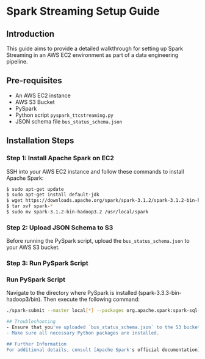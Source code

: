 # Spark Streaming Setup Guide

## Introduction
This guide aims to provide a detailed walkthrough for setting up Spark Streaming in an AWS EC2 environment as part of a data engineering pipeline.

## Pre-requisites
- An AWS EC2 instance
- AWS S3 Bucket
- PySpark
- Python script `pyspark_ttcstreaming.py`
- JSON schema file `bus_status_schema.json`

## Installation Steps

### Step 1: Install Apache Spark on EC2
SSH into your AWS EC2 instance and follow these commands to install Apache Spark:
```bash
$ sudo apt-get update
$ sudo apt-get install default-jdk
$ wget https://downloads.apache.org/spark/spark-3.1.2/spark-3.1.2-bin-hadoop3.2.tgz
$ tar xvf spark-*
$ sudo mv spark-3.1.2-bin-hadoop3.2 /usr/local/spark
```

### Step 2: Upload JSON Schema to S3
Before running the PySpark script, upload the `bus_status_schema.json` to your AWS S3 bucket.

### Step 3: Run PySpark Script
### Run PySpark Script
Navigate to the directory where PySpark is installed (spark-3.3.3-bin-hadoop3/bin). Then execute the following command:

```bash
./spark-submit --master local[*] --packages org.apache.spark:spark-sql-kafka-0-10_2.12:3.3.3,org.apache.hudi:hudi-spark3-bundle_2.12:0.12.3 --conf "spark.serializer=org.apache.spark.serializer.KryoSerializer" /home/ec2-user/final_project/pyspark_ttcstreaming.py

## Troubleshooting
- Ensure that you've uploaded `bus_status_schema.json` to the S3 bucket.
- Make sure all necessary Python packages are installed.

## Further Information
For additional details, consult [Apache Spark's official documentation](https://spark.apache.org/docs/latest/streaming-programming-guide.html).

